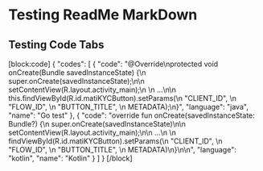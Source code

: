 # Testing ReadMe MarkDown

## Testing Code Tabs

[block:code]
{
  "codes": [
    {
      "code": "@Override\nprotected void onCreate(Bundle savedInstanceState) {\n    super.onCreate(savedInstanceState);\n\n    setContentView(R.layout.activity_main);\n    \n    ...\n\n    this.<MatiButton>findViewById(R.id.matiKYCButton).setParams(\n        \"CLIENT_ID\", \n        \"FLOW_ID\", \n        \"BUTTON_TITLE\", \n        METADATA);\n}",
      "language": "java",
      "name": "Go test"
    },
    {
      "code": "override fun onCreate(savedInstanceState: Bundle?) {\n    super.onCreate(savedInstanceState)\n\n    setContentView(R.layout.activity_main);\n\n    ...\n    \n    findViewById<MatiButton>(R.id.matiKYCButton).setParams(\n        \"CLIENT_ID\", \n        \"FLOW_ID\", \n        \"BUTTON_TITLE\", \n        METADATA)\n}\n\n",
      "language": "kotlin",
      "name": "Kotlin"
    }
  ]
}
[/block]
